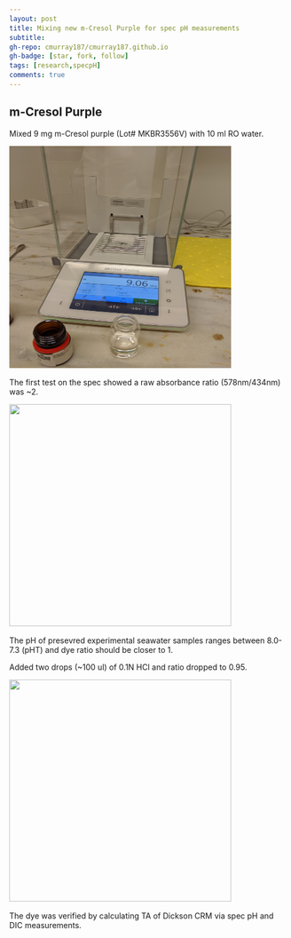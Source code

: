 ```yaml
---
layout: post
title: Mixing new m-Cresol Purple for spec pH measurements
subtitle:
gh-repo: cmurray187/cmurray187.github.io
gh-badge: [star, fork, follow]
tags: [research,specpH]
comments: true
---
```

## **m-Cresol Purple**

Mixed 9 mg m-Cresol purple (Lot# MKBR3556V) with 10 ml RO water.

<img src="https://raw.githubusercontent.com/cmurray187/cmurray187.github.io/master/notebookimages/June%2014%202020/IMG_20200614_154604.jpg" width="400" height="400">

The first test on the spec showed a raw absorbance ratio (578nm/434nm) was ~2.

<img src="https://github.com/cmurray187/cmurray187.github.io/blob/master/notebookimages/June%2014%202020/IMG_20200615_145416.jpg?raw=true" width="400" height="400">

The pH of presevred experimental seawater samples ranges between 8.0-7.3 (pHT) and dye ratio should be closer to 1. 

Added two drops (~100 ul) of 0.1N HCl and ratio dropped to 0.95.

<img src="https://github.com/cmurray187/cmurray187.github.io/blob/master/notebookimages/June%2014%202020/IMG_20200615_150256.jpg?raw=true" width="400" height="400">

The dye was verified by calculating TA of Dickson CRM via spec pH and DIC measurements. 
